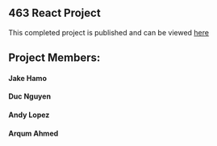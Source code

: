 ## 463 React Project
This completed project is published and can be viewed [here](http://463.gonecoding.io/)

## Project Members:
#### Jake Hamo
#### Duc Nguyen
#### Andy Lopez
#### Arqum Ahmed

